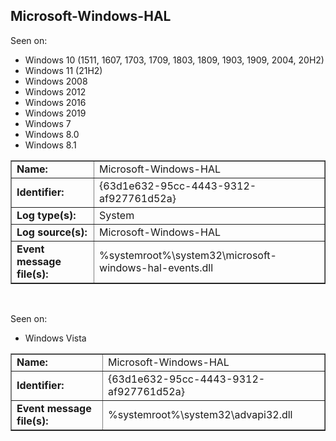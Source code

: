 ## Microsoft-Windows-HAL

Seen on:
* Windows 10 (1511, 1607, 1703, 1709, 1803, 1809, 1903, 1909, 2004, 20H2)
* Windows 11 (21H2)
* Windows 2008
* Windows 2012
* Windows 2016
* Windows 2019
* Windows 7
* Windows 8.0
* Windows 8.1

<table border="1" class="docutils">
  <tbody>
    <tr>
      <td><b>Name:</b></td>
      <td>Microsoft-Windows-HAL</td>
    </tr>
    <tr>
      <td><b>Identifier:</b></td>
      <td>{63d1e632-95cc-4443-9312-af927761d52a}</td>
    </tr>
    <tr>
      <td><b>Log type(s):</b></td>
      <td>System</td>
    </tr>
    <tr>
      <td><b>Log source(s):</b></td>
      <td>Microsoft-Windows-HAL</td>
    </tr>
    <tr>
      <td><b>Event message file(s):</b></td>
      <td>%systemroot%\system32\microsoft-windows-hal-events.dll</td>
    </tr>
  </tbody>
</table>

&nbsp;

Seen on:
* Windows Vista

<table border="1" class="docutils">
  <tbody>
    <tr>
      <td><b>Name:</b></td>
      <td>Microsoft-Windows-HAL</td>
    </tr>
    <tr>
      <td><b>Identifier:</b></td>
      <td>{63d1e632-95cc-4443-9312-af927761d52a}</td>
    </tr>
    <tr>
      <td><b>Event message file(s):</b></td>
      <td>%systemroot%\system32\advapi32.dll</td>
    </tr>
  </tbody>
</table>

&nbsp;

